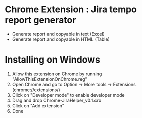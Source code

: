 # Chrome Extension : Jira tempo report generator
- Generate report and copyable in text (Excel)
- Generate report and copyable in HTML (Table)

# Installing on Windows
1. Allow this extension on Chrome by running "AllowThisExtensionOnChrome.reg"
2. Open Chrome and go to Option -> More tools -> Extensions (chrome://extensions/)
3. Click on "Developer mode" to enable developer mode
4. Drag and drop Chrome-JiraHelper_v0.1.crx
5. Click on "Add extension"
6. Done
